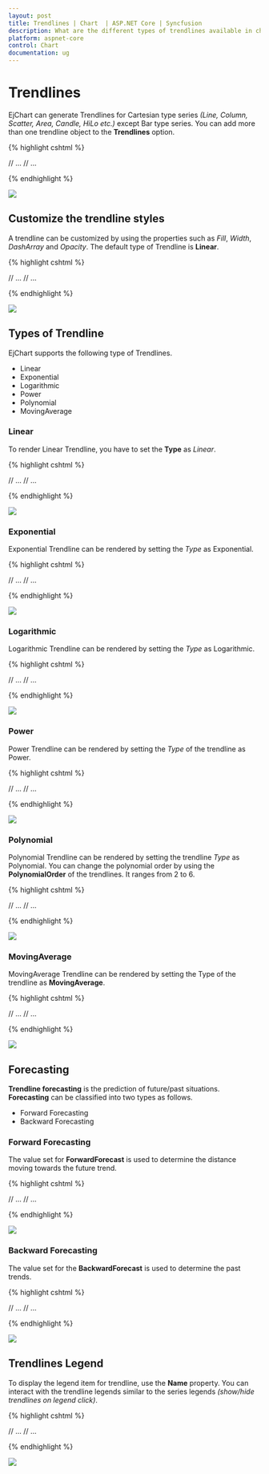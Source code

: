 ```yaml
---
layout: post
title: Trendlines | Chart  | ASP.NET Core | Syncfusion
description: What are the different types of trendlines available in chart.
platform: aspnet-core
control: Chart
documentation: ug
---
```


# Trendlines

EjChart can generate Trendlines for Cartesian type series *(Line, Column, Scatter, Area, Candle, HiLo etc.)* except Bar type series. You can add more than one trendline object to the **Trendlines** option.

{% highlight cshtml %}

<ej-chart id="chartContainer">
// ...
<e-chart-series>
    <e-series>
        <e-trend-lines>
            <e-trend-line visibility="Visible"></e-trend-line>
        </e-trend-lines>
    </e-series>
</e-chart-series>
// ...
</ej-chart>

{% endhighlight %}

![](Trendlines_images/Trendlines_img1.png)

## Customize the trendline styles

A trendline can be customized by using the properties such as *Fill*, *Width*, *DashArray* and *Opacity*. The default type of Trendline is **Linear**.

{% highlight cshtml %}

<ej-chart id="chartContainer">
    // ...
    <e-chart-series>
        <e-series>
            <e-trend-lines>
                <e-trend-line fill="#99CCFF" width="3" opacity="1" dash-array="2,3"></e-trend-line>
            </e-trend-lines>
        </e-series>
    </e-chart-series>
    // ...
</ej-chart>

{% endhighlight %}

![](Trendlines_images/Trendlines_img2.png)


## Types of Trendline

EjChart supports the following type of Trendlines.

* Linear
* Exponential
* Logarithmic
* Power 
* Polynomial
* MovingAverage

### Linear

To render Linear Trendline, you have to set the **Type** as *Linear*. 

{% highlight cshtml %}

<ej-chart id="chartContainer">
    // ...
    <e-chart-series>
        <e-series>
            <e-trend-lines>
                <e-trend-line type="Linear"></e-trend-line>
            </e-trend-lines>
        </e-series>
    </e-chart-series>
    // ...
</ej-chart>

{% endhighlight %}

![](Trendlines_images/Trendlines_img3.png)

### Exponential

Exponential Trendline can be rendered by setting the *Type* as Exponential. 

{% highlight cshtml %}

<ej-chart id="chartContainer">
    // ...
    <e-chart-series>
        <e-series>
            <e-trend-lines>
                <e-trend-line type="Exponential"></e-trend-line>
            </e-trend-lines>
        </e-series>
    </e-chart-series>
    // ...
</ej-chart>

{% endhighlight %}

![](Trendlines_images/Trendlines_img4.png)

### Logarithmic

Logarithmic Trendline can be rendered by setting the *Type* as Logarithmic.  

{% highlight cshtml %}

<ej-chart id="chartContainer">
    // ...
    <e-chart-series>
        <e-series>
            <e-trend-lines>
                <e-trend-line type="Logarithmic"></e-trend-line>
            </e-trend-lines>
        </e-series>
    </e-chart-series>
    // ...
</ej-chart>

{% endhighlight %}

![](Trendlines_images/Trendlines_img5.png)


### Power

Power Trendline can be rendered by setting the *Type* of the trendline as Power. 

{% highlight cshtml %}

<ej-chart id="chartContainer">
    // ...
    <e-chart-series>
        <e-series>
            <e-trend-lines>
                <e-trend-line type="Power"></e-trend-line>
            </e-trend-lines>
        </e-series>
    </e-chart-series>
    // ...
</ej-chart>

{% endhighlight %}

![](Trendlines_images/Trendlines_img6.png)


### Polynomial

Polynomial Trendline can be rendered by setting the trendline *Type* as Polynomial.  You can change the polynomial order by using the **PolynomialOrder** of the trendlines. It ranges from 2 to 6.

{% highlight cshtml %}

<ej-chart id="chartContainer">
    // ...
    <e-chart-series>
        <e-series>
            <e-trend-lines>
                <e-trend-line type="Polynomial"></e-trend-line>
            </e-trend-lines>
        </e-series>
    </e-chart-series>
    // ...
</ej-chart>

{% endhighlight %}

![](Trendlines_images/Trendlines_img7.png)


### MovingAverage

MovingAverage Trendline can be rendered by setting the Type of the trendline as **MovingAverage**. 

{% highlight cshtml %}

<ej-chart id="chartContainer">
    // ...
    <e-chart-series>
        <e-series>
            <e-trend-lines>
                <e-trend-line type="MovingAverage"></e-trend-line>
            </e-trend-lines>
        </e-series>
    </e-chart-series>
    // ...
</ej-chart>

{% endhighlight %}

![](Trendlines_images/Trendlines_img8.png)


## Forecasting

**Trendline forecasting** is the prediction of future/past situations.  **Forecasting** can be classified into two types as follows.

  * Forward Forecasting
  * Backward Forecasting

### Forward Forecasting

The value set for **ForwardForecast** is used to determine the distance moving towards the future trend.

{% highlight cshtml %}

<ej-chart id="chartContainer">
    // ...
    <e-chart-series>
        <e-series>
            <e-trend-lines>
                <e-trend-line forward-forecast="5"></e-trend-line>
            </e-trend-lines>
        </e-series>
    </e-chart-series>
    // ...
</ej-chart>

{% endhighlight %}

![](Trendlines_images/Trendlines_img9.png)


### Backward Forecasting

The value set for the **BackwardForecast** is used to determine the past trends.

{% highlight cshtml %}

<ej-chart id="chartContainer">
    // ...
    <e-chart-series>
        <e-series>
            <e-trend-lines>
                <e-trend-line backward-forecast="5"></e-trend-line>
            </e-trend-lines>
        </e-series>
    </e-chart-series>
    // ...
</ej-chart>

{% endhighlight %}

![](Trendlines_images/Trendlines_img10.png)


## Trendlines Legend

To display the legend item for trendline, use the **Name** property. You can interact with the trendline legends similar to the series legends *(show/hide trendlines on legend click)*.  

{% highlight cshtml %}

<ej-chart id="chartContainer">
    // ...
    <e-chart-series>
        <e-series>
            <e-trend-lines>
                <e-trend-line name="Linear"></e-trend-line>
            </e-trend-lines>
        </e-series>
    </e-chart-series>
    // ...
</ej-chart>

{% endhighlight %}

![](Trendlines_images/Trendlines_img11.png)
